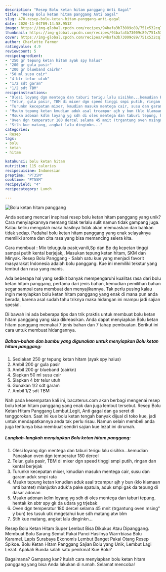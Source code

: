 ```yaml
---
description: "Resep Bolu ketan hitam panggang Anti Gagal"
title: "Resep Bolu ketan hitam panggang Anti Gagal"
slug: 470-resep-bolu-ketan-hitam-panggang-anti-gagal
date: 2020-11-04T09:14:58.951Z
image: https://img-global.cpcdn.com/recipes/94bafa3b73009c89/751x532cq70/bolu-ketan-hitam-panggang-foto-resep-utama.jpg
thumbnail: https://img-global.cpcdn.com/recipes/94bafa3b73009c89/751x532cq70/bolu-ketan-hitam-panggang-foto-resep-utama.jpg
cover: https://img-global.cpcdn.com/recipes/94bafa3b73009c89/751x532cq70/bolu-ketan-hitam-panggang-foto-resep-utama.jpg
author: Charlotte Farmer
ratingvalue: 4.9
reviewcount: 5
recipeingredient:
- "250 gr tepung ketan hitam ayak spy halus"
- "200 gr gula pasir"
- "200 gr blueband cairkn"
- "50 ml susu cair"
- "4 btr telur utuh"
- "1/2 sdt garam"
- "1/2 sdt TBM"
recipeinstructions:
- "Olesi loyang dgn mentega dan taburi terigu lalu sisihkn...kemudian Panaskan oven dgn temperatur 180 dercel"
- "Telur, gula pasir, TBM di mixer dgn speed tinggi smpi putih, ringan dan kental berjejak"
- "Turunkn kecepatan mixer, kmudian masukn mentega cair, susu dan garam aduk smpi rata"
- "Msukn tepung ketan kmudian aduk asal trcampur ajh y bun (klo klamaan nnti bantet) mlanjutkn aduk&#39;a pake spatula, aduk smpi gak da tepung di dasar adonan"
- "Msukn adonan kdlm loyang yg sdh di oles mentega dan taburi tepung, hentak kn sbtr spy gk da udara yg trjebak"
- "Oven dgn temperatur 180 dercel selama 45 mnit (trgantung oven msing&#34; y bun) tes tusuk utk mngetahui kue sdh matang atw blm"
- "Stlh kue matang, angkat lalu dinginkn..."
categories:
- Resep
tags:
- bolu
- ketan
- hitam

katakunci: bolu ketan hitam 
nutrition: 115 calories
recipecuisine: Indonesian
preptime: "PT35M"
cooktime: "PT55M"
recipeyield: "4"
recipecategory: Lunch

---
```



![Bolu ketan hitam panggang](https://img-global.cpcdn.com/recipes/94bafa3b73009c89/751x532cq70/bolu-ketan-hitam-panggang-foto-resep-utama.jpg)

Anda sedang mencari inspirasi resep bolu ketan hitam panggang yang unik? Cara menyiapkannya memang tidak terlalu sulit namun tidak gampang juga. Kalau keliru mengolah maka hasilnya tidak akan memuaskan dan bahkan tidak sedap. Padahal bolu ketan hitam panggang yang enak selayaknya memiliki aroma dan cita rasa yang bisa memancing selera kita.

Cara membuat : Mix telur,gula pasir,vanili,Sp dan Bp dg kcpetan tinggi sampai putih kental berjejak,, Masukan tepung ketan hitam, SKM dan Minyak. Resep Bolu Panggang - Salah satu kue yang menjadi favorit masyarakat Indonesia adalah bolu panggang. Kue ini memiliki tekstur yang lembut dan rasa yang manis.

Ada beberapa hal yang sedikit banyak mempengaruhi kualitas rasa dari bolu ketan hitam panggang, pertama dari jenis bahan, kemudian pemilihan bahan segar sampai cara membuat dan menyajikannya. Tak perlu pusing kalau ingin menyiapkan bolu ketan hitam panggang yang enak di mana pun anda berada, karena asal sudah tahu triknya maka hidangan ini mampu jadi sajian spesial.


Di bawah ini ada beberapa tips dan trik praktis untuk membuat bolu ketan hitam panggang yang siap dikreasikan. Anda dapat menyiapkan Bolu ketan hitam panggang memakai 7 jenis bahan dan 7 tahap pembuatan. Berikut ini cara untuk membuat hidangannya.

<!--inarticleads1-->

##### Bahan-bahan dan bumbu yang digunakan untuk menyiapkan Bolu ketan hitam panggang:

1. Sediakan 250 gr tepung ketan hitam (ayak spy halus)
1. Ambil 200 gr gula pasir
1. Ambil 200 gr blueband (cairkn)
1. Siapkan 50 ml susu cair
1. Siapkan 4 btr telur utuh
1. Gunakan 1/2 sdt garam
1. Ambil 1/2 sdt TBM


Nah pada kesempatan kali ini, bacaterus.com akan berbagi mengenai resep bolu ketan hitam panggang yang enak dan juga lembut tersebut. Resep Bolu Ketan Hitam Panggang Lembut,Legit, Anti gagal dan ga seret di tenggorokan. Saat ini kue bolu ketan tengah banyak dijual di toko kue, jadi untuk mendapatkannya anda tak perlu risau. Namun selain membeli anda juga tentunya bisa membuat sendiri sajian kue lezat ini dirumah. 

<!--inarticleads2-->

##### Langkah-langkah menyiapkan Bolu ketan hitam panggang:

1. Olesi loyang dgn mentega dan taburi terigu lalu sisihkn...kemudian Panaskan oven dgn temperatur 180 dercel
1. Telur, gula pasir, TBM di mixer dgn speed tinggi smpi putih, ringan dan kental berjejak
1. Turunkn kecepatan mixer, kmudian masukn mentega cair, susu dan garam aduk smpi rata
1. Msukn tepung ketan kmudian aduk asal trcampur ajh y bun (klo klamaan nnti bantet) mlanjutkn aduk&#39;a pake spatula, aduk smpi gak da tepung di dasar adonan
1. Msukn adonan kdlm loyang yg sdh di oles mentega dan taburi tepung, hentak kn sbtr spy gk da udara yg trjebak
1. Oven dgn temperatur 180 dercel selama 45 mnit (trgantung oven msing&#34; y bun) tes tusuk utk mngetahui kue sdh matang atw blm
1. Stlh kue matang, angkat lalu dinginkn...


Resep Bolu Ketan Hitam Super Lembut Bisa Dikukus Atau Dipanggang. Membuat Bolu Sarang Semut Pakai Panci Hasilnya Warrrbiasa Bolu Karamel. Lapis Surabaya Ekonomis Lembut Banget Pakai Otang Resep Spikoe. Bolu Ketan Hitam Panggang Sajian Bolu yang Unik, Lembut Lagi Lezat. Apakah Bunda salah satu penikmat Kue Bolu? 

Bagaimana? Gampang kan? Itulah cara menyiapkan bolu ketan hitam panggang yang bisa Anda lakukan di rumah. Selamat mencoba!
